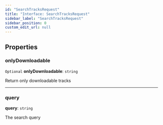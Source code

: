 ```yaml
---
id: "SearchTracksRequest"
title: "Interface: SearchTracksRequest"
sidebar_label: "SearchTracksRequest"
sidebar_position: 0
custom_edit_url: null
---
```


## Properties

### onlyDownloadable

 `Optional` **onlyDownloadable**: `string`

Return only downloadable tracks

___

### query

 **query**: `string`

The search query
